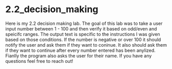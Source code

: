 # 2.2_decision_making

Here is my 2.2 decision making lab. The goal of this lab was to take a user input number between 1 - 100 
and then verify it based on odd/even and speicifc ranges. The output text is specific to the instructions I was given 
based on those conditions. If the number is negative or over 100 it should notify the user and ask them if they want to coninue.
It also should ask them if they want to continue after every number entered has been anylized. Fianlly the program also asks the user 
for their name. If you have any questions feel free to reach out!
